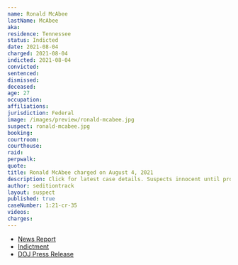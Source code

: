 ```yaml
---
name: Ronald McAbee
lastName: McAbee
aka:
residence: Tennessee
status: Indicted
date: 2021-08-04
charged: 2021-08-04
indicted: 2021-08-04
convicted:
sentenced:
dismissed:
deceased:
age: 27
occupation:
affiliations:
jurisdiction: Federal
image: /images/preview/ronald-mcabee.jpg
suspect: ronald-mcabee.jpg
booking:
courtroom:
courthouse:
raid:
perpwalk:
quote:
title: Ronald McAbee charged on August 4, 2021
description: Click for latest case details. Suspects innocent until proven guilty.
author: seditiontrack
layout: suspect
published: true
caseNumber: 1:21-cr-35
videos:
charges:
---
```


- [News Report](https://www.tennessean.com/story/news/politics/2021/08/17/tennessee-man-ronald-colton-mcabee-arrested-us-capitol-officer-assault/8172152002/)
- [Indictment](https://www.justice.gov/usao-dc/case-multi-defendant/file/1425176/download)
- [DOJ Press Release](https://www.justice.gov/usao-dc/pr/michigan-and-tennessee-men-arrested-assault-law-enforcement-during-jan-6-capitol-breach)
